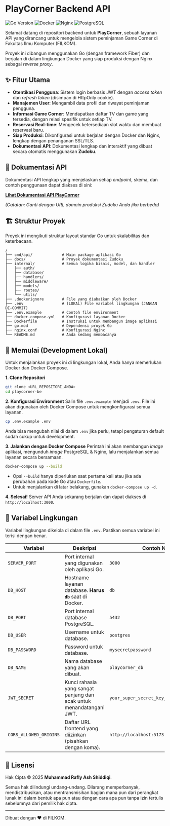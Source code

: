 # PlayCorner Backend API

![Go Version](https://img.shields.io/badge/Go-1.24-00ADD8.svg?style=flat-square)
![Docker](https://img.shields.io/badge/Docker-24.0-2496ED.svg?style=flat-square)
![Nginx](https://img.shields.io/badge/Nginx-1.25-009639.svg?style=flat-square)
![PostgreSQL](https://img.shields.io/badge/PostgreSQL-15-336791.svg?style=flat-square)

Selamat datang di repositori backend untuk **PlayCorner**, sebuah layanan API yang dirancang untuk mengelola sistem peminjaman Game Corner di Fakultas Ilmu Komputer (FILKOM).

Proyek ini dibangun menggunakan Go (dengan framework Fiber) dan berjalan di dalam lingkungan Docker yang siap produksi dengan Nginx sebagai *reverse proxy*.

## ✨ Fitur Utama
- **Otentikasi Pengguna**: Sistem login berbasis JWT dengan *access token* dan *refresh token* (disimpan di HttpOnly cookie).
- **Manajemen User**: Mengambil data profil dan riwayat peminjaman pengguna.
- **Informasi Game Corner**: Mendapatkan daftar TV dan game yang tersedia, dengan relasi spesifik untuk setiap TV.
- **Reservasi Real-time**: Mengecek ketersediaan slot waktu dan membuat reservasi baru.
- **Siap Produksi**: Dikonfigurasi untuk berjalan dengan Docker dan Nginx, lengkap dengan penanganan SSL/TLS.
- **Dokumentasi API**: Dokumentasi lengkap dan interaktif yang dibuat secara otomatis menggunakan **Zudoku**.

## 📖 Dokumentasi API
Dokumentasi API lengkap yang menjelaskan setiap *endpoint*, skema, dan contoh penggunaan dapat diakses di sini:

**[Lihat Dokumentasi API PlayCorner](https://api.playcorner.einrafh.com/docs/introduction)**

*(Catatan: Ganti dengan URL domain produksi Zudoku Anda jika berbeda)*

## 🏗️ Struktur Proyek
Proyek ini mengikuti struktur layout standar Go untuk skalabilitas dan keterbacaan.
```
/
├── cmd/api/             # Main package aplikasi Go
├── docs/                # Proyek dokumentasi Zudoku
├── internal/            # Semua logika bisnis, model, dan handler
│   ├── auth/
│   ├── database/
│   ├── handlers/
│   ├── middleware/
│   ├── models/
│   ├── routes/
│   └── utils/
├── .dockerignore        # File yang diabaikan oleh Docker
├── .env                 # (LOKAL) File variabel lingkungan (JANGAN DI-COMMIT)
├── .env.example         # Contoh file environment
├── docker-compose.yml   # Konfigurasi layanan Docker
├── Dockerfile           # Instruksi untuk membangun image aplikasi
├── go.mod               # Dependensi proyek Go
├── nginx.conf           # Konfigurasi Nginx
└── README.md            # Anda sedang membacanya
```

## 🚀 Memulai (Development Lokal)
Untuk menjalankan proyek ini di lingkungan lokal, Anda hanya memerlukan Docker dan Docker Compose.

**1. Clone Repositori**
```bash
git clone <URL_REPOSITORI_ANDA>
cd playcorner-be
```

**2. Konfigurasi Environment**
Salin file `.env.example` menjadi `.env`. File ini akan digunakan oleh Docker Compose untuk mengkonfigurasi semua layanan.
```bash
cp .env.example .env
```
Anda bisa mengubah nilai di dalam `.env` jika perlu, tetapi pengaturan default sudah cukup untuk development.

**3. Jalankan dengan Docker Compose**
Perintah ini akan membangun *image* aplikasi, mengunduh *image* PostgreSQL & Nginx, lalu menjalankan semua layanan secara bersamaan.
```bash
docker-compose up --build
```
* Opsi `--build` hanya diperlukan saat pertama kali atau jika ada perubahan pada kode Go atau `Dockerfile`.
* Untuk menjalankan di latar belakang, gunakan `docker-compose up -d`.

**4. Selesai!**
Server API Anda sekarang berjalan dan dapat diakses di `http://localhost:3000`.

## 🔧 Variabel Lingkungan
Variabel lingkungan dikelola di dalam file `.env`. Pastikan semua variabel ini terisi dengan benar.

| Variabel               | Deskripsi                                                        | Contoh Nilai                               |
| ---------------------- | ---------------------------------------------------------------- | ------------------------------------------ |
| `SERVER_PORT`          | Port internal yang digunakan oleh aplikasi Go.                   | `3000`                                     |
| `DB_HOST`              | Hostname layanan database. **Harus `db`** saat di Docker.        | `db`                                       |
| `DB_PORT`              | Port internal database PostgreSQL.                               | `5432`                                     |
| `DB_USER`              | Username untuk database.                                         | `postgres`                                 |
| `DB_PASSWORD`          | Password untuk database.                                         | `mysecretpassword`                         |
| `DB_NAME`              | Nama database yang akan dibuat.                                  | `playcorner_db`                            |
| `JWT_SECRET`           | Kunci rahasia yang sangat panjang dan acak untuk menandatangani JWT. | `your_super_secret_key_...`                |
| `CORS_ALLOWED_ORIGINS` | Daftar URL frontend yang diizinkan (pisahkan dengan koma).         | `http://localhost:5173,https://app.com`    |

## 📜 Lisensi
Hak Cipta &copy; 2025 **Muhammad Rafly Ash Shiddiqi**.

Semua hak dilindungi undang-undang. Dilarang memperbanyak, mendistribusikan, atau mentransmisikan bagian mana pun dari perangkat lunak ini dalam bentuk apa pun atau dengan cara apa pun tanpa izin tertulis sebelumnya dari pemilik hak cipta.

---
Dibuat dengan ❤️ di FILKOM.


